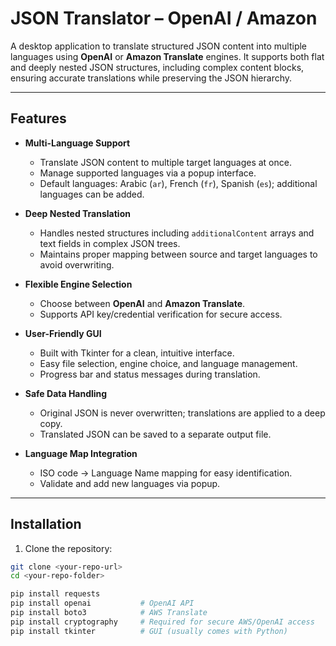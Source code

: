# JSON Translator – OpenAI / Amazon

A desktop application to translate structured JSON content into multiple languages using **OpenAI** or **Amazon Translate** engines. It supports both flat and deeply nested JSON structures, including complex content blocks, ensuring accurate translations while preserving the JSON hierarchy.

---

## Features

- **Multi-Language Support**
  - Translate JSON content to multiple target languages at once.
  - Manage supported languages via a popup interface.
  - Default languages: Arabic (`ar`), French (`fr`), Spanish (`es`); additional languages can be added.

- **Deep Nested Translation**
  - Handles nested structures including `additionalContent` arrays and text fields in complex JSON trees.
  - Maintains proper mapping between source and target languages to avoid overwriting.

- **Flexible Engine Selection**
  - Choose between **OpenAI** and **Amazon Translate**.
  - Supports API key/credential verification for secure access.

- **User-Friendly GUI**
  - Built with Tkinter for a clean, intuitive interface.
  - Easy file selection, engine choice, and language management.
  - Progress bar and status messages during translation.

- **Safe Data Handling**
  - Original JSON is never overwritten; translations are applied to a deep copy.
  - Translated JSON can be saved to a separate output file.

- **Language Map Integration**
  - ISO code → Language Name mapping for easy identification.
  - Validate and add new languages via popup.

---

## Installation

1. Clone the repository:

```bash
git clone <your-repo-url>
cd <your-repo-folder>

pip install requests
pip install openai           # OpenAI API
pip install boto3            # AWS Translate
pip install cryptography     # Required for secure AWS/OpenAI access
pip install tkinter          # GUI (usually comes with Python)

